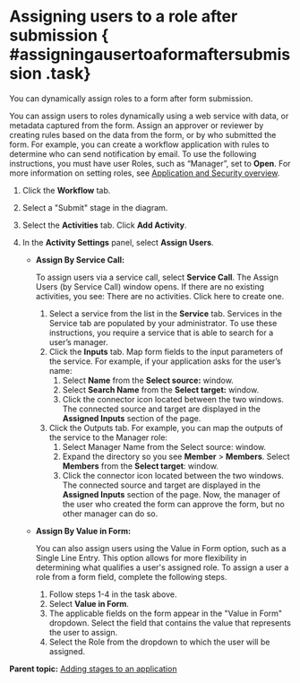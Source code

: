# Assigning users to a role after submission { #assigningausertoaformaftersubmission .task}

You can dynamically assign roles to a form after form submission.

You can assign users to roles dynamically using a web service with data, or metadata captured from the form. Assign an approver or reviewer by creating rules based on the data from the form, or by who submitted the form. For example, you can create a workflow application with rules to determine who can send notification by email. To use the following instructions, you must have user Roles, such as “Manager”, set to **Open**. For more information on setting roles, see [Application and Security overview](se_security_toc.md).

1.  Click the **Workflow** tab.

2.  Select a "Submit" stage in the diagram.

3.  Select the **Activities** tab. Click **Add Activity**.

4.  In the **Activity Settings** panel, select **Assign Users**.

    -   **Assign By Service Call:**

        To assign users via a service call, select **Service Call**. The Assign Users \(by Service Call\) window opens. If there are no existing activities, you see: There are no activities. Click here to create one.

        1.  Select a service from the list in the **Service** tab. Services in the Service tab are populated by your administrator. To use these instructions, you require a service that is able to search for a user’s manager.
        2.  Click the **Inputs** tab. Map form fields to the input parameters of the service. For example, if your application asks for the user’s name:
            1.  Select **Name** from the **Select source:** window.
            2.  Select **Search Name** from the **Select target:** window.
            3.  Click the connector icon located between the two windows. The connected source and target are displayed in the **Assigned Inputs** section of the page.
        3.  Click the Outputs tab. For example, you can map the outputs of the service to the Manager role:
            1.  Select Manager Name from the Select source: window.
            2.  Expand the directory so you see **Member** \> **Members**. Select **Members** from the **Select target**: window.
            3.  Click the connector icon located between the two windows.
        The connected source and target are displayed in the **Assigned Inputs** section of the page. Now, the manager of the user who created the form can approve the form, but no other manager can do so.

    -   **Assign By Value in Form:**

        You can also assign users using the Value in Form option, such as a Single Line Entry. This option allows for more flexibility in determining what qualifies a user's assigned role. To assign a user a role from a form field, complete the following steps.

        1.  Follow steps 1-4 in the task above.
        2.  Select **Value in Form**.
        3.  The applicable fields on the form appear in the "Value in Form" dropdown. Select the field that contains the value that represents the user to assign.
        4.  Select the Role from the dropdown to which the user will be assigned.

**Parent topic:** [Adding stages to an application](sub_adding_stages_toc.md)

